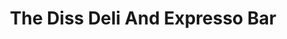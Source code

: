 ---
title: "The Diss Deli And Expresso Bar"
url: /diss/the-diss-deli-and-expresso-bar/
shop: deli
---